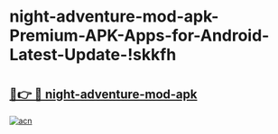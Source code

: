 # night-adventure-mod-apk-Premium-APK-Apps-for-Android-Latest-Update-!skkfh

# <h2><a href="https://m2whro.esa.edu.pl?title=night-adventure-mod-apk&ref=skkfh">🔗👉 🔴 night-adventure-mod-apk</a></h2>

[![acn](https://github.com/user-attachments/assets/0f9c940e-d8b0-45ae-aac7-cd30a18b3e1c)](https://m2whro.esa.edu.pl?title=night-adventure-mod-apk&ref=skkfh)

